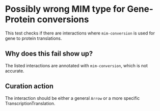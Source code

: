 # Possibly wrong MIM type for Gene-Protein conversions

This test checks if there are interactions where `mim-conversion` is used for
gene to protein translations.

## Why does this fail show up?

The listed interactions are annotated with `mim-conversion`, which is not accurate. 

## Curation action

The interaction should be either a general `Arrow` or a more specific TranscriptionTranslation.
